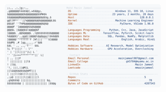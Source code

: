 <picture>
  <source srcset="https://raw.githubusercontent.com/mmazinjameel/mmazinjameel/main/dark_mode.svg?v=1738483843" media="(prefers-color-scheme: dark)">
  <img src="https://raw.githubusercontent.com/mmazinjameel/mmazinjameel/main/light_mode.svg?v=1738483843">
</picture>
